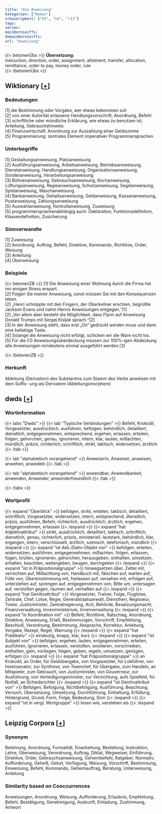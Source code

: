 ```yaml
---
title: "die Anweisung"
kategorien: ["Nomen"]
schwierigkeit: ["k5", "h4", "r13"]
tags:
series:
mainDornseiffs:
domainDornseiffs:
url: "Anweisung"
---
```


{{< betonenÜbs >}}
**Übersetzung:**  
instruction, direction, order, assignment, allotment, transfer, allocation, remittance, order to pay, money order, rule  
{{< /betonenÜbs >}}

## Wiktionary [[+](https://de.wiktionary.org/wiki/Anweisung)]

### Bedeutungen
[1] die Bestimmung oder Vorgabe, wer etwas bekommen soll  
[2] von einer Autorität erlassene Handlungsvorschrift; Anordnung, Befehl  
[3] schriftliche oder mündliche Erklärung, wie etwas zu benutzen ist; Anleitung, Gebrauchshinweis  
[4] Finanzwirtschaft: Anordnung zur Auszahlung einer Geldsumme  
[5] Programmierung: zentrales Element imperativer Programmiersprachen  

### Unterbegriffe
[1] Gestaltungsanweisung, Platzanweisung  
[2] Ausführungsanweisung, Arbeitsanweisung, Betriebsansweisung, Dienstanweisung, Handlungsanweisung, Organisationsanweisung, Sonderanweisung, Verarbeitungsanweisung  
[3] Bühnenanweisung, Gebrauchsanweisung, Kochanweisung, Lüftungsanweisung, Regieanweisung, Schutzanweisung, Segelanweisung, Spielanweisung, Waschanweisung  
[4] Bankanweisung, Gehaltsanweisung, Geldanweisung, Kassenanweisung, Postanweisung, Zahlungsanweisung  
[5] Auswahlanweisung, Kontrollanweisung, Zuweisung  
[5] programmiersprachenabhängig auch: Deklaration, Funktionsdefinition, Klassendefinition, Zusicherung  

### Sinnverwandte
[1] Zuweisung  
[2] Anordnung, Auftrag, Befehl, Direktive, Kommando, Richtlinie, Order, Weisung  
[3] Anleitung  
[4] Überweisung  

### Beispiele
{{< betonenZB >}}
[1] Die Anweisung einer Wohnung durch die Firma hat mir einigen Stress erspart.  
[2] Folgen Sie meiner Anweisung, sonst müssen Sie mit den Konsequenzen leben.  
[2] „Henri schnippte mit den Fingern, der Oberkellner erschien, begrüßte Jackson Evans und nahm Henris Anweisungen entgegen.“[1]  
[2] „Vor allem aber besteht die Möglichkeit, dass Flynn auf Anweisung Donald Trumps mit Sergej Kisljak sprach.“[2]  
[3] In der Anweisung steht, dass erst „On“ gedrückt werden muss und dann eine beliebige Taste.  
[4] Solange die Anweisung nicht erfolgt, schicken wir die Ware nicht los.  
[5] Für die C0 Anweisungsüberdeckung müssen zur 100%-igen Abdeckung alle Anweisungen mindestens einmal ausgeführt werden.[3]  

{{< /betonenZB >}}
### Herkunft
Ableitung (Derivation) des Substantivs zum Stamm des Verbs anweisen mit dem Suffix -ung als Derivatem (Ableitungsmorphem)  



## dwds [[+](https://www.dwds.de/wb/Anweisung)]

### Wortinformation
{{< tabs "Dwds" >}}
{{< tab "Typische Verbindungen" >}}
Befehl, Krokodil, Vorgesetzter, ausdrücklich, ausführen, befolgen, behördlich, detailliert, dienstlich, entgegennehmen, entsprechend, ergehen, erlassen, erteilen, folgen, gehorchen, genau, ignorieren, intern, klar, lauten, mißachten, mündlich, präzis, richterlich, schriftlich, strikt, taktisch, widersetzen, ärztlich
{{< /tab >}}

{{< tab "alphabetisch vorangehend" >}}
Anweiserin, Anweiser, anweisen, anwehen, anwedeln
{{< /tab >}}

{{< tab "alphabetisch vorangehend" >}}
anwendbar, Anwendbarkeit, anwenden, Anwender, anwenderfreundlich
{{< /tab >}}

{{< /tabs >}}

### Wortprofil
{{< expand "Überblick" >}} befolgen, strikt, erteilen, taktisch, detailliert, schriftlich, Vorgesetzter, widersetzen, intern, entsprechend, dienstlich, präzis, ausführen, Befehl, richterlich, ausdrücklich, ärztlich, ergehen, entgegennehmen, erlassen {{< /expand >}}
{{< expand "hat Adjektivattribut" >}} strikt, ausdrücklich, detailliert, taktisch, schriftlich, dienstlich, genau, richterlich, präzis, ministeriell, lautstark, behördlich, klar, ergangen, intern, verschlüsselt, ärztlich, szenisch, telefonisch, mündlich {{< /expand >}}
{{< expand "ist Akk./Dativ-Objekt von" >}} befolgen, erteilen, widersetzen, ausführen, entgegennehmen, mißachten, folgen, erlassen, fügen, brüllen, ignorieren, gehorchen, herausgeben, enthalten, umsetzen, erhalten, beachten, weitergeben, beugen, durchgeben {{< /expand >}}
{{< expand "ist in Präpositionalgruppe" >}} hinwegsetzen über, Zettel mit, vernichten auf, Mißachtung von, Handbuch mit, fälschen auf, warten auf, Fülle von, Übereinstimmung mit, freilassen auf, versehen mit, erfolgen auf, unterziehen auf, sprengen auf, entgegennehmen von, Bitte um, untersagen auf, verstoßen gegen, räumen auf, verhaften auf {{< /expand >}}
{{< expand "hat Genitivattribut" >}} Vorgesetzter, Trainer, Folge, Fluglotse, Zentrale, Chef, Lotse, Regie, Generalstaatsanwalt, Dienstherr, Regisseur, Tower, Justizminister, Zentralregierung, Arzt, Behörde, Besatzungsmacht, Finanzverwaltung, Innenministerium, Innenverwaltung {{< /expand >}}
{{< expand "in Koordination mit" >}} Befehl, Richtlinie, Ratschlag, Anordnung, Direktive, Anweisung, Erlaß, Bestimmungen, Vorschrift, Empfehlung, Beschluß, Verordnung, Bestimmung, Absprache, Korrektur, Anleitung, Vorgabe, Rezept, Regel, Warnung {{< /expand >}}
{{< expand "hat Prädikativ" >}} eindeutig, knapp, klar, kurz {{< /expand >}}
{{< expand "ist Subjekt von" >}} befolgen, ergehen, lauten, entgegennehmen, erteilen, ausführen, ignorieren, erlassen, verstoßen, existieren, vorschreiben, enthalten, geln, vorliegen, folgen, geben, regeln, umsetzen, genügen, erfolgen {{< /expand >}}
{{< expand "hat Präpositionalgruppe" >}} an Krokodil, an Order, für Geldübergabe, von Vorgesetzter, für Lokführer, von Innensenator, zur Synthese, von Teamchef, für Übergabe, zum Handeln, an Mitspieler, zum Gebrauch, von Justizminister, von Gouverneur, zur Ausführung, von Verteidigungsminister, zur Vernichtung, aufs Spielfeld, für Notfall, an Schiedsrichter {{< /expand >}}
{{< expand "ist Genitivattribut von" >}} Befolgen, Befolgung, Nichtbefolgung, Ausführung, Beachtung, Versuch, Übersetzung, Umsetzung, Durchführung, Einhaltung, Erfüllung, Hintergrund, Grund, Form, Folge, Bedeutung, Sinn {{< /expand >}}
{{< expand "ist in vergl. Wortgruppe" >}} lesen wie, verstehen als {{< /expand >}}

## Leipzig Corpora [[+](https://corpora.uni-leipzig.de/en/res?word=Anweisung&corpusId=deu_newscrawl-public_2018)]


### Synonym
Belehrung, Anordnung, Formalität, Einarbeitung, Bestellung, Instruktion, Lehre, Überweisung, Verordnung, Auftrag, Diktat, Wegweiser, Einführung, Direktive, Order, Gebrauchsanweisung, Geheimbefehl, Ratgeber, Normativ, Aufforderung, Geheiß, Gebot, Verfügung, Weisung, Vorschrift, Bestimmung, Einweisung, Befehl, Kommando, Geheimauftrag, Beratung, Unterweisung, Anleitung


### Similarity based on Cooccurrences
Anweisungen, Anordnung, Weisung, Aufforderung, Erlaubnis, Empfehlung, Befehl, Bestätigung, Genehmigung, Auskunft, Einladung, Zustimmung, Antwort

